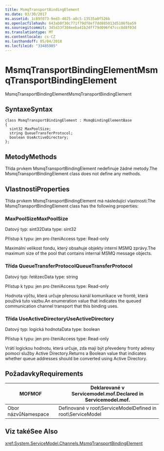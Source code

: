 ```yaml
---
title: MsmqTransportBindingElement
ms.date: 03/30/2017
ms.assetid: 1c89f073-9ed3-4025-a8c5-13535a0f526b
ms.openlocfilehash: 643ab0f30c771f79df8ef7dd885013d5186fba59
ms.sourcegitcommit: 3d5d33f384eeba41b2dff79d096f47ccc8d8f03d
ms.translationtype: MT
ms.contentlocale: cs-CZ
ms.lasthandoff: 05/04/2018
ms.locfileid: "33485905"
---
```

# <a name="msmqtransportbindingelement"></a><span data-ttu-id="e64a8-102">MsmqTransportBindingElement</span><span class="sxs-lookup"><span data-stu-id="e64a8-102">MsmqTransportBindingElement</span></span>
<span data-ttu-id="e64a8-103">MsmqTransportBindingElement</span><span class="sxs-lookup"><span data-stu-id="e64a8-103">MsmqTransportBindingElement</span></span>  
  
## <a name="syntax"></a><span data-ttu-id="e64a8-104">Syntaxe</span><span class="sxs-lookup"><span data-stu-id="e64a8-104">Syntax</span></span>  
  
```  
class MsmqTransportBindingElement : MsmqBindingElementBase  
{  
  sint32 MaxPoolSize;  
  string QueueTransferProtocol;  
  boolean UseActiveDirectory;  
};  
```  
  
## <a name="methods"></a><span data-ttu-id="e64a8-105">Metody</span><span class="sxs-lookup"><span data-stu-id="e64a8-105">Methods</span></span>  
 <span data-ttu-id="e64a8-106">Třída prvkem MsmqTransportBindingElement nedefinuje žádné metody.</span><span class="sxs-lookup"><span data-stu-id="e64a8-106">The MsmqTransportBindingElement class does not define any methods.</span></span>  
  
## <a name="properties"></a><span data-ttu-id="e64a8-107">Vlastnosti</span><span class="sxs-lookup"><span data-stu-id="e64a8-107">Properties</span></span>  
 <span data-ttu-id="e64a8-108">Třída prvkem MsmqTransportBindingElement má následující vlastnosti:</span><span class="sxs-lookup"><span data-stu-id="e64a8-108">The MsmqTransportBindingElement class has the following properties:</span></span>  
  
### <a name="maxpoolsize"></a><span data-ttu-id="e64a8-109">MaxPoolSize</span><span class="sxs-lookup"><span data-stu-id="e64a8-109">MaxPoolSize</span></span>  
 <span data-ttu-id="e64a8-110">Datový typ: sint32</span><span class="sxs-lookup"><span data-stu-id="e64a8-110">Data type: sint32</span></span>  
  
 <span data-ttu-id="e64a8-111">Přístup k typu: jen pro čtení</span><span class="sxs-lookup"><span data-stu-id="e64a8-111">Access type: Read-only</span></span>  
  
 <span data-ttu-id="e64a8-112">Maximální velikost fondu, který obsahuje objekty interní MSMQ zprávy.</span><span class="sxs-lookup"><span data-stu-id="e64a8-112">The maximum size of the pool that contains internal MSMQ message objects.</span></span>  
  
### <a name="queuetransferprotocol"></a><span data-ttu-id="e64a8-113">Třída QueueTransferProtocol</span><span class="sxs-lookup"><span data-stu-id="e64a8-113">QueueTransferProtocol</span></span>  
 <span data-ttu-id="e64a8-114">Datový typ: řetězec</span><span class="sxs-lookup"><span data-stu-id="e64a8-114">Data type: string</span></span>  
  
 <span data-ttu-id="e64a8-115">Přístup k typu: jen pro čtení</span><span class="sxs-lookup"><span data-stu-id="e64a8-115">Access type: Read-only</span></span>  
  
 <span data-ttu-id="e64a8-116">Hodnota výčtu, která určuje přenosu kanál komunikace ve frontě, která používá tuto vazbu.</span><span class="sxs-lookup"><span data-stu-id="e64a8-116">An enumeration value that indicates the queued communication channel transport that this binding uses.</span></span>  
  
### <a name="useactivedirectory"></a><span data-ttu-id="e64a8-117">Třída UseActiveDirectory</span><span class="sxs-lookup"><span data-stu-id="e64a8-117">UseActiveDirectory</span></span>  
 <span data-ttu-id="e64a8-118">Datový typ: logická hodnota</span><span class="sxs-lookup"><span data-stu-id="e64a8-118">Data type: boolean</span></span>  
  
 <span data-ttu-id="e64a8-119">Přístup k typu: jen pro čtení</span><span class="sxs-lookup"><span data-stu-id="e64a8-119">Access type: Read-only</span></span>  
  
 <span data-ttu-id="e64a8-120">Vrátí logickou hodnotu, která určuje, zda mají být převedeny fronty adresy pomocí služby Active Directory.</span><span class="sxs-lookup"><span data-stu-id="e64a8-120">Returns a Boolean value that indicates whether queue addresses should be converted using Active Directory.</span></span>  
  
## <a name="requirements"></a><span data-ttu-id="e64a8-121">Požadavky</span><span class="sxs-lookup"><span data-stu-id="e64a8-121">Requirements</span></span>  
  
|<span data-ttu-id="e64a8-122">MOF</span><span class="sxs-lookup"><span data-stu-id="e64a8-122">MOF</span></span>|<span data-ttu-id="e64a8-123">Deklarované v Servicemodel.mof.</span><span class="sxs-lookup"><span data-stu-id="e64a8-123">Declared in Servicemodel.mof.</span></span>|  
|---------|-----------------------------------|  
|<span data-ttu-id="e64a8-124">Obor názvů</span><span class="sxs-lookup"><span data-stu-id="e64a8-124">Namespace</span></span>|<span data-ttu-id="e64a8-125">Definované v root\ServiceModel</span><span class="sxs-lookup"><span data-stu-id="e64a8-125">Defined in root\ServiceModel</span></span>|  
  
## <a name="see-also"></a><span data-ttu-id="e64a8-126">Viz také</span><span class="sxs-lookup"><span data-stu-id="e64a8-126">See Also</span></span>  
 <xref:System.ServiceModel.Channels.MsmqTransportBindingElement>
